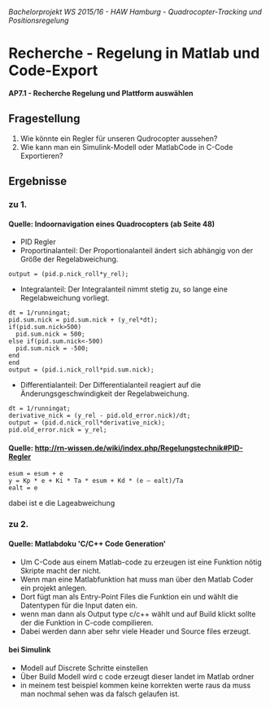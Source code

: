 *Bachelorprojekt WS 2015/16 - HAW Hamburg - Quadrocopter-Tracking und Positionsregelung*
# Recherche - Regelung in Matlab und Code-Export
**AP7.1 - Recherche Regelung und Plattform auswählen**

## Fragestellung
1. Wie könnte ein Regler für unseren Qudrocopter aussehen? 
2. Wie kann man ein Simulink-Modell oder MatlabCode in C-Code Exportieren?

## Ergebnisse
### zu 1.
#### Quelle: Indoornavigation eines Quadrocopters (ab Seite 48) 
- PID Regler  
- Proportinalanteil:
Der Proportionalanteil ändert sich abhängig von der Größe der Regelabweichung.
```
output = (pid.p.nick_roll*y_rel); 
```
- Integralanteil:
Der Integralanteil nimmt stetig zu, so lange eine Regelabweichung vorliegt.
```
dt = 1/runningat; 
pid.sum.nick = pid.sum.nick + (y_rel*dt); 
if(pid.sum.nick>500) 
  pid.sum.nick = 500; 
else if(pid.sum.nick<-500) 
  pid.sum.nick = -500; 
end 
end 
output = (pid.i.nick_roll*pid.sum.nick); 
```
- Differentialanteil:
Der Differentialanteil reagiert auf die Änderungsgeschwindigkeit der Regelabweichung.
```
dt = 1/runningat; 
derivative_nick = (y_rel - pid.old_error.nick)/dt; 
output = (pid.d.nick_roll*derivative_nick); 
pid.old_error.nick = y_rel; 
```

#### Quelle: <http://rn-wissen.de/wiki/index.php/Regelungstechnik#PID-Regler>

```
esum = esum + e
y = Kp * e + Ki * Ta * esum + Kd * (e – ealt)/Ta
ealt = e
```
dabei ist e die Lageabweichung
### zu 2.
#### Quelle: Matlabdoku 'C/C++ Code Generation'
- Um C-Code aus einem Matlab-code zu erzeugen ist eine Funktion nötig Skripte macht der nicht. 
- Wenn man eine Matlabfunktion hat muss man über den Matlab Coder ein projekt anlegen.
- Dort fügt man als Entry-Point Files die Funktion ein und wählt die Datentypen für die Input daten ein.
- wenn man dann als Output type c/c++ wählt und auf Build klickt sollte der die Funktion in C-code compilieren.
- Dabei werden dann aber sehr viele Header und Source files erzeugt.

#### bei Simulink
- Modell auf Discrete Schritte einstellen
- Über Build Modell wird c code erzeugt dieser landet im Matlab ordner 
- in meinem test beispiel kommen keine korrekten werte raus da muss man nochmal sehen was da falsch gelaufen ist.
